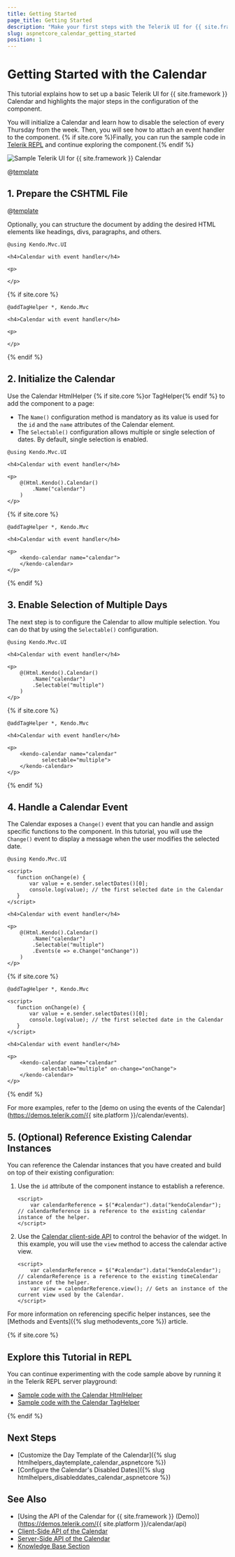```yaml
---
title: Getting Started
page_title: Getting Started
description: "Make your first steps with the Telerik UI for {{ site.framework }} Calendar component by following a complete step-by-step tutorial."
slug: aspnetcore_calendar_getting_started
position: 1
---
```


# Getting Started with the Calendar

This tutorial explains how to set up a basic Telerik UI for {{ site.framework }} Calendar and highlights the major steps in the configuration of the component.

You will initialize a Calendar and learn how to disable the selection of every Thursday from the week. Then, you will see how to attach an event handler to the component. {% if site.core %}Finally, you can run the sample code in [Telerik REPL](https://netcorerepl.telerik.com/) and continue exploring the component.{% endif %}

 ![Sample Telerik UI for {{ site.framework }} Calendar](./images/calendar-getting-started.png)

@[template](/_contentTemplates/core/getting-started-prerequisites.md#repl-component-gs-prerequisites)

## 1. Prepare the CSHTML File

@[template](/_contentTemplates/core/getting-started-directives.md#gs-adding-directives)

Optionally, you can structure the document by adding the desired HTML elements like headings, divs, paragraphs, and others.

```HtmlHelper
@using Kendo.Mvc.UI

<h4>Calendar with event handler</h4>

<p>

</p>
```
{% if site.core %}
```TagHelper
@addTagHelper *, Kendo.Mvc

<h4>Calendar with event handler</h4>

<p>

</p>
``` 
{% endif %}

## 2. Initialize the Calendar

Use the Calendar HtmlHelper {% if site.core %}or TagHelper{% endif %} to add the component to a page:

* The `Name()` configuration method is mandatory as its value is used for the `id` and the `name` attributes of the Calendar element.
* The `Selectable()` configuration allows multiple or single selection of dates. By default, single selection is enabled.

```HtmlHelper
@using Kendo.Mvc.UI

<h4>Calendar with event handler</h4>

<p>
    @(Html.Kendo().Calendar()
        .Name("calendar")
    )
</p>
```
{% if site.core %}
```TagHelper
@addTagHelper *, Kendo.Mvc

<h4>Calendar with event handler</h4>

<p>
    <kendo-calendar name="calendar">
    </kendo-calendar>
</p>
```
{% endif %}

## 3. Enable Selection of Multiple Days

The next step is to configure the Calendar to allow multiple selection. You can do that by using the `Selectable()` configuration.

```HtmlHelper
@using Kendo.Mvc.UI

<h4>Calendar with event handler</h4>

<p>
    @(Html.Kendo().Calendar()
        .Name("calendar")
        .Selectable("multiple")
    )
</p>
```
{% if site.core %}
```TagHelper
@addTagHelper *, Kendo.Mvc

<h4>Calendar with event handler</h4>

<p>
    <kendo-calendar name="calendar"  
           selectable="multiple">
    </kendo-calendar>
</p>
```
{% endif %}

## 4. Handle a Calendar Event

The Calendar exposes a `Change()` event that you can handle and assign specific functions to the component. In this tutorial, you will use the `Change()` event to display a message when the user modifies the selected date.

```HtmlHelper
@using Kendo.Mvc.UI

<script>
   function onChange(e) {
       var value = e.sender.selectDates()[0];
       console.log(value); // the first selected date in the Calendar
   }
</script>

<h4>Calendar with event handler</h4>

<p>
    @(Html.Kendo().Calendar()
        .Name("calendar")
        .Selectable("multiple")
        .Events(e => e.Change("onChange"))
    )
</p>
```
{% if site.core %}
```TagHelper
@addTagHelper *, Kendo.Mvc

<script>
   function onChange(e) {
       var value = e.sender.selectDates()[0];
       console.log(value); // the first selected date in the Calendar
   }
</script>

<h4>Calendar with event handler</h4>

<p>
    <kendo-calendar name="calendar" 
           selectable="multiple" on-change="onChange">
    </kendo-calendar>
</p>
```
{% endif %}

For more examples, refer to the [demo on using the events of the Calendar](https://demos.telerik.com/{{ site.platform }}/calendar/events).

## 5. (Optional) Reference Existing Calendar Instances

You can reference the Calendar instances that you have created and build on top of their existing configuration:

1. Use the `id` attribute of the component instance to establish a reference.

    ```script
    <script>
        var calendarReference = $("#calendar").data("kendoCalendar"); // calendarReference is a reference to the existing calendar instance of the helper.
    </script>
    ```

1. Use the [Calendar client-side API](https://docs.telerik.com/kendo-ui/api/javascript/ui/calendar#methods) to control the behavior of the widget. In this example, you will use the `view` method to access the calendar active view.

    ```script
    <script>
        var calendarReference = $("#calendar").data("kendoCalendar"); // calendarReference is a reference to the existing timeCalendar instance of the helper.
        var view = calendarReference.view(); // Gets an instance of the current view used by the Calendar.
    </script>
    ```

For more information on referencing specific helper instances, see the [Methods and Events]({% slug methodevents_core %}) article.

{% if site.core %}
## Explore this Tutorial in REPL

You can continue experimenting with the code sample above by running it in the Telerik REPL server playground:

* [Sample code with the Calendar HtmlHelper](https://netcorerepl.telerik.com/GHbFaqOM19rVSeMq37)
* [Sample code with the Calendar TagHelper](https://netcorerepl.telerik.com/GxFlugaW202oxJiL18)

{% endif %}

## Next Steps

* [Customize the Day Template of the Calendar]({% slug htmlhelpers_daytemplate_calendar_aspnetcore %})
* [Configure the Calendar's Disabled Dates]({% slug htmlhelpers_disableddates_calendar_aspnetcore %})

## See Also

* [Using the API of the Calendar for {{ site.framework }} (Demo)](https://demos.telerik.com/{{ site.platform }}/calendar/api)
* [Client-Side API of the Calendar](https://docs.telerik.com/kendo-ui/api/javascript/ui/calendar)
* [Server-Side API of the Calendar](/api/calendar)
* [Knowledge Base Section](/knowledge-base)
